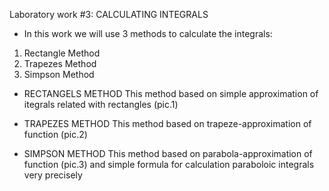 Laboratory work #3: CALCULATING INTEGRALS

- In this work we will use 3 methods to calculate the integrals:
1) Rectangle Method
2) Trapezes Method
3) Simpson Method

- RECTANGELS METHOD
This method based on simple approximation of itegrals related with rectangles (pic.1)

- TRAPEZES METHOD
This method based on trapeze-approximation of function (pic.2)

- SIMPSON METHOD
This method based on parabola-approximation of function (pic.3) and simple formula for calculation paraboloic integrals very precisely
